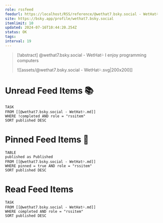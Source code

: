 ```yaml
---
role: rssfeed
feedurl: https://localhost/RSS/reference/@wethat7․bsky․social - WetHat💦/assets/feed.xml
site: https://bsky.app/profile/wethat7.bsky.social
itemlimit: 10
updated: 2024-07-16T10:44:20.254Z
status: OK
tags: 
interval: 19
---
```

> [!abstract] @wethat7.bsky.social - WetHat💦
> I enjoy programming computers
>
> ![[assets/@wethat7․bsky․social - WetHat💦.svg|200x200]]
# Unread Feed Items 📚
~~~dataview
TASK
FROM [[@wethat7․bsky․social - WetHat💦.md]]
WHERE !completed AND role = "rssitem"
SORT published DESC
~~~

# Pinned Feed Items 📌
~~~dataview
TABLE
published as Published
FROM [[@wethat7․bsky․social - WetHat💦.md]]
WHERE pinned = true AND role = "rssitem"
SORT published DESC
~~~

# Read Feed Items
~~~dataview
TASK
FROM [[@wethat7․bsky․social - WetHat💦.md]]
WHERE completed AND role = "rssitem"
SORT published DESC
~~~